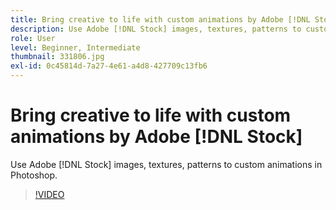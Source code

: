 ```yaml
---
title: Bring creative to life with custom animations by Adobe [!DNL Stock]
description: Use Adobe [!DNL Stock] images, textures, patterns to custom animations in Photoshop
role: User
level: Beginner, Intermediate
thumbnail: 331806.jpg
exl-id: 0c45814d-7a27-4e61-a4d8-427709c13fb6
---
```

# Bring creative to life with custom animations by Adobe [!DNL Stock]

Use Adobe [!DNL Stock] images, textures, patterns to custom animations in Photoshop.

>[!VIDEO](https://video.tv.adobe.com/v/331806?hidetitle=true)
